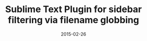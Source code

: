 ---
title: "Sublime Text Plugin for sidebar filtering via filename globbing"
date: "2015-02-26"
description: "That could be cool..."
---